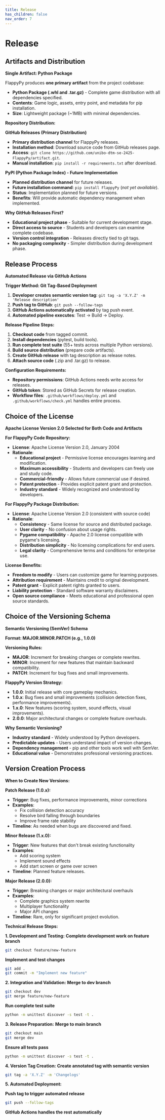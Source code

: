 ```yaml
---
title: Release
has_children: false
nav_order: 7
---
```


# Release

## Artifacts and Distribution

**Single Artifact: Python Package**

FlappyPy produces **one primary artifact** from the project codebase:

- **Python Package (.whl and .tar.gz)** - Complete game distribution with all dependencies specified.
- **Contents**: Game logic, assets, entry point, and metadata for pip installation.
- **Size**: Lightweight package (~1MB) with minimal dependencies.

**Repository Distribution:**

**GitHub Releases (Primary Distribution)**
- **Primary distribution channel** for FlappyPy releases.
- **Installation method**: Download source code from GitHub releases page.
- **Access**: `git clone https://github.com/unibo-dtm-se-2425-FlappyPy/artifact.git`.
- **Manual installation**: `pip install -r requirements.txt` after download.

**PyPI (Python Package Index) - Future Implementation**
- **Planned distribution channel** for future releases.
- **Future installation command**: `pip install FlappyPy` (*not yet available*).
- **Status**: Implementation planned for future versions.
- **Benefits**: Will provide automatic dependency management when implemented.

**Why GitHub Releases First?**
- **Educational project phase** - Suitable for current development stage.
- **Direct access to source** - Students and developers can examine complete codebase.
- **Version control integration** - Releases directly tied to git tags.
- **No packaging complexity** - Simpler distribution during development phase.

## Release Process

**Automated Release via GitHub Actions**

**Trigger Method: Git Tag-Based Deployment**
1. **Developer creates semantic version tag**: `git tag -a 'X.Y.Z' -m 'Release description'`
2. **Push tag to GitHub**: `git push --follow-tags`
3. **GitHub Actions automatically activated** by tag push event.
4. **Automated pipeline executes**: Test → Build → Deploy.

**Release Pipeline Steps:**
1. **Checkout code** from tagged commit.
2. **Install dependencies** (pytest, build tools).
3. **Run complete test suite** (55+ tests across multiple Python versions).
4. **Build source distribution** (prepare code artifacts).
5. **Create GitHub release** with tag description as release notes.
6. **Attach source code** (.zip and .tar.gz) to release.

**Configuration Requirements:**
- **Repository permissions**: GitHub Actions needs write access for releases.
- **GitHub token**: Stored as GitHub Secrets for release creation.
- **Workflow files**: `.github/workflows/deploy.yml` and `.github/workflows/check.yml` handles entire process.

## Choice of the License

**Apache License Version 2.0 Selected for Both Code and Artifacts**

**For FlappyPy Code Repository:**
- **License**: Apache License Version 2.0, January 2004
- **Rationale**: 
  - **Educational project** - Permissive license encourages learning and modification.
  - **Maximum accessibility** - Students and developers can freely use and study code.
  - **Commercial-friendly** - Allows future commercial use if desired.
  - **Patent protection** - Provides explicit patent grant and protection.
  - **Industry standard** - Widely recognized and understood by developers.

**For FlappyPy Package Distribution:**
- **License**: Apache License Version 2.0 (consistent with source code)
- **Rationale**:
  - **Consistency** - Same license for source and distributed package.
  - **User clarity** - No confusion about usage rights.
  - **Pygame compatibility** - Apache 2.0 license compatible with pygame's licensing.
  - **Distribution simplicity** - No licensing complications for end users.
  - **Legal clarity** - Comprehensive terms and conditions for enterprise use.

**License Benefits:**
- **Freedom to modify** - Users can customize game for learning purposes.
- **Attribution requirement** - Maintains credit to original development.
- **Patent grant** - Explicit patent rights granted to users.
- **Liability protection** - Standard software warranty disclaimers.
- **Open source compliance** - Meets educational and professional open source standards.

## Choice of the Versioning Schema

**Semantic Versioning (SemVer) Schema**

**Format: MAJOR.MINOR.PATCH (e.g., 1.0.0)**

**Versioning Rules:**
- **MAJOR**: Increment for breaking changes or complete rewrites.
- **MINOR**: Increment for new features that maintain backward compatibility.
- **PATCH**: Increment for bug fixes and small improvements.

**FlappyPy Version Strategy:**
- **1.0.0**: Initial release with core gameplay mechanics.
- **1.0.x**: Bug fixes and small improvements (collision detection fixes, performance improvements).
- **1.x.0**: New features (scoring system, sound effects, visual improvements).
- **2.0.0**: Major architectural changes or complete feature overhauls.

**Why Semantic Versioning?**
- **Industry standard** - Widely understood by Python developers.
- **Predictable updates** - Users understand impact of version changes.
- **Dependency management** - pip and other tools work well with SemVer.
- **Educational value** - Demonstrates professional versioning practices.

## Version Creation Process

**When to Create New Versions:**

**Patch Release (1.0.x):**
- **Trigger**: Bug fixes, performance improvements, minor corrections
- **Examples**: 
  - Fix collision detection accuracy
  - Resolve bird falling through boundaries
  - Improve frame rate stability
- **Timeline**: As needed when bugs are discovered and fixed.

**Minor Release (1.x.0):**
- **Trigger**: New features that don't break existing functionality
- **Examples**:
  - Add scoring system
  - Implement sound effects
  - Add start screen or game over screen
- **Timeline**: Planned feature releases.

**Major Release (2.0.0):**
- **Trigger**: Breaking changes or major architectural overhauls
- **Examples**:
  - Complete graphics system rewrite
  - Multiplayer functionality
  - Major API changes
- **Timeline**: Rare, only for significant project evolution.

**Technical Release Steps:**

**1. Development and Testing:**
**Complete development work on feature branch**
```bash
git checkout feature/new-feature
```
**Implement and test changes**
```bash
git add .
git commit -m "Implement new feature"
```

**2. Integration and Validation:**
**Merge to dev branch**
```bash
git checkout dev
git merge feature/new-feature
```
**Run complete test suite**
```bash
python -m unittest discover -s test -t .
```

**3. Release Preparation:**
**Merge to main branch**
```bash
git checkout main
git merge dev
```
**Ensure all tests pass**
```bash
python -m unittest discover -s test -t .
```

**4. Version Tag Creation:**
**Create annotated tag with semantic version**
```bash
git tag -a 'X.Y.Z' -m 'Changelogs'
```

**5. Automated Deployment:**

**Push tag to trigger automated release**
```bash
git push --follow-tags
```
**GitHub Actions handles the rest automatically**